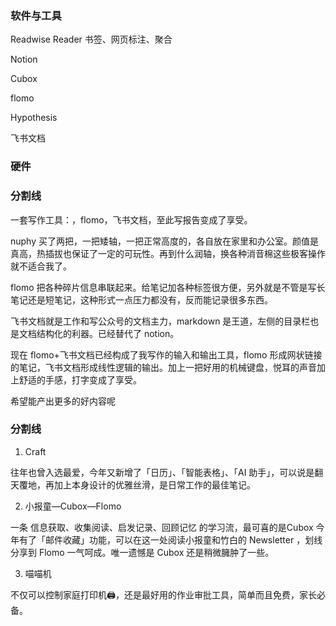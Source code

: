 
### 软件与工具
Readwise Reader 书签、网页标注、聚合

Notion

Cubox

flomo

Hypothesis

飞书文档


### 硬件

### 分割线
一套写作工具：，flomo，飞书文档，至此写报告变成了享受。

  

nuphy 买了两把，一把矮轴，一把正常高度的，各自放在家里和办公室。颜值是真高，热插拔也保证了一定的可玩性。再到什么润轴，换各种消音棉这些极客操作就不适合我了。

  

flomo 把各种碎片信息串联起来。给笔记加各种标签很方便，另外就是不管是写长笔记还是短笔记，这种形式一点压力都没有，反而能记录很多东西。

  

飞书文档就是工作和写公众号的文档主力，markdown 是王道，左侧的目录栏也是文档结构化的利器。已经替代了 notion。

  

现在 flomo+飞书文档已经构成了我写作的输入和输出工具，flomo 形成网状链接的笔记，飞书文档形成线性逻辑的输出。加上一把好用的机械键盘，悦耳的声音加上舒适的手感，打字变成了享受。

  

希望能产出更多的好内容呢

### 分割线

1. Craft

往年也曾入选最爱，今年又新增了「日历」、「智能表格」、「AI 助手」，可以说是翻天覆地，再加上本身设计的优雅丝滑，是日常工作的最佳笔记。

  

2. 小报童—Cubox—Flomo 

一条 信息获取、收集阅读、启发记录、回顾记忆 的学习流，最可喜的是Cubox 今年有了「邮件收藏」功能，可以在这一处阅读小报童和竹白的 Newsletter ，划线分享到 Flomo 一气呵成。唯一遗憾是 Cubox 还是稍微臃肿了一些。

  

3. 喵喵机

不仅可以控制家庭打印机🖨，还是最好用的作业审批工具，简单而且免费，家长必备。